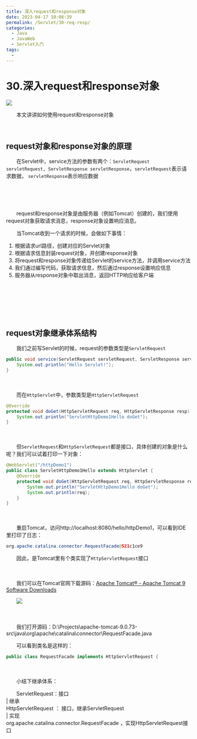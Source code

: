 ```yaml
---
title: 深入request和response对象
date: 2023-04-17 10:08:39
permalink: /Servlet/30-req-resp/
categories:
  - Java
  - JavaWeb
  - Servlet入门
tags:
  - 
---
```

# 30.深入request和response对象

![](https://image.peterjxl.com/blog/269.jpg)

　　本文讲讲如何使用request和response对象

<!-- more -->　‍

## request对象和response对象的原理

　　在Servlet中，service方法的参数有两个：`ServletRequest servletRequest, ServletResponse servletResponse`，`servletRequest`表示请求数据， `servletResponse`表示响应数据

　　‍

　　‍

　　request和response对象是由服务器（例如Tomcat）创建的，我们使用request对象获取请求消息，response对象设置响应消息。

　　当Tomcat收到一个请求的时候，会做如下事情：

1. 根据请求url路径，创建对应的Servlet对象
2. 根据请求信息封装request对象，并创建response对象
3. 将request和response对象传递给Servlet的service方法，并调用service方法
4. 我们通过编写代码，获取请求信息，然后通过response设置响应信息
5. 服务器从response对象中取出消息，返回HTTP响应给客户端

　　‍

　　

　　‍

## request对象继承体系结构

　　我们之前写Servlet的时候，request的参数类型是`ServletRequest`

```java
public void service(ServletRequest servletRequest, ServletResponse servletResponse) throws ServletException, IOException {
    System.out.println("Hello Servlet!");
}
```

　　‍

　　而在`HttpServlet`中，参数类型是`HttpServletRequest`

```java
@Override
protected void doGet(HttpServletRequest req, HttpServletResponse resp) throws ServletException, IOException {
    System.out.println("ServletHttpDemo1Hello doGet");
}
```

　　‍

　　但`ServletRequest`和`HttpServletRequest`都是接口，具体创建的对象是什么呢？我们可以试着打印一下对象：

```java
@WebServlet("/httpDemo1")
public class ServletHttpDemo1Hello extends HttpServlet {
    @Override
    protected void doGet(HttpServletRequest req, HttpServletResponse resp) throws ServletException, IOException {
        System.out.println("ServletHttpDemo1Hello doGet");
        System.out.println(req);
    }
}
```

　　‍

　　重启Tomcat，访问http://localhost:8080/hello/httpDemo1，可以看到IDE里打印了日志：

```java
org.apache.catalina.connector.RequestFacade@521c1ce9
```

　　因此，是Tomcat里有个类实现了`HttpServletRequest`接口

　　‍

　　我们可以在Tomcat官网下载源码：[Apache Tomcat® - Apache Tomcat 9 Software Downloads](https://tomcat.apache.org/download-90.cgi)

　　![](https://image.peterjxl.com/blog/image-20230401162513-7ps5pia.png)

　　‍

　　我们打开源码：D:\Projects\apache-tomcat-9.0.73-src\java\org\apache\catalina\connector\RequestFacade.java

　　可以看到类名是这样的：

```java
public class RequestFacade implements HttpServletRequest {
```

　　‍

　　小结下继承体系：

　　ServletRequest：接口  
|	继承  
HttpServletRequest	： 接口，继承ServletRequest  
|	实现  
org.apache.catalina.connector.RequestFacade ，实现HttpServletRequest接口

　　‍

　　‍

　　‍

　　‍
